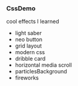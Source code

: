 ### CssDemo
cool effects I learned

- light saber
- neo button
- grid layout
- modern css
- dribble card
- horizontal media scroll
- particlesBackground
- fireworks